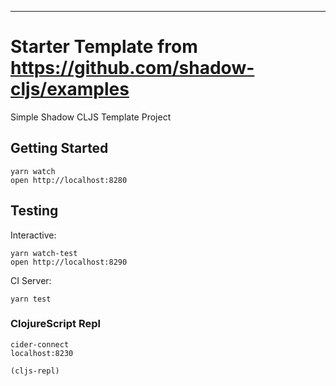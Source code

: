 ----------------
# Starter Template from https://github.com/shadow-cljs/examples

Simple Shadow CLJS Template Project

## Getting Started

```
yarn watch
open http://localhost:8280
```

## Testing

Interactive:

```
yarn watch-test
open http://localhost:8290
```

CI Server:

```
yarn test
```


### ClojureScript Repl

```
cider-connect
localhost:8230

(cljs-repl)
```
